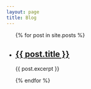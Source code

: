 ```yaml
---
layout: page
title: Blog
---
```


<ul>
  {% for post in site.posts %}
    <li>
      <h2><a href="{{ site.baseurl }}{{ post.url }}">{{ post.title }}</a></h2>
      <p>{{ post.excerpt }}</p>
    </li>
  {% endfor %}
</ul>